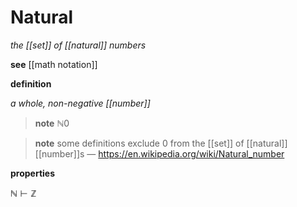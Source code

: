 # Natural

_the [[set]] of [[natural]] numbers_

**see** [[math notation]]

**definition**

_a whole, non-negative [[number]]_

> **note** $\mathbb N 0$

> **note** some definitions exclude $0$ from the [[set]] of [[natural]] [[number]]s &mdash; <https://en.wikipedia.org/wiki/Natural_number>

**properties**

$\mathbb N \vdash \mathbb Z$
